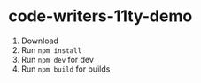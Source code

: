 # code-writers-11ty-demo
 
1. Download
2. Run `npm install`
3. Run `npm dev` for dev
4. Run `npm build` for builds